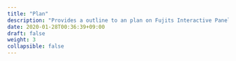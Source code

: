 ```yaml
---
title: "Plan"
description: "Provides a outline to an plan on Fujits Interactive Panel."
date: 2020-01-28T00:36:39+09:00
draft: false
weight: 3
collapsible: false
---
```


